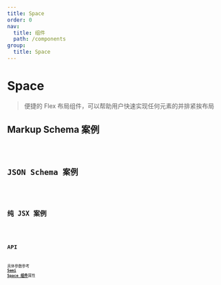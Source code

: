 ```yaml
---
title: Space
order: 0
nav:
  title: 组件
  path: /components
group:
  title: Space
---
```


# Space

> 便捷的 Flex 布局组件，可以帮助用户快速实现任何元素的并排紧挨布局

## Markup Schema 案例

<code src="./demo/index_1.tsx" />

## JSON Schema 案例

<code src="./demo/index_2.tsx" />

## 纯 JSX 案例

<code src="./demo/index_3.tsx" />

## API

具体参数参考 <a href="https://semi.design/zh-CN/basic/space" target="_blank">**Semi Space 组件**</a>属性
